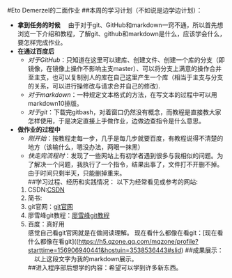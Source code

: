 #Eto Demerzel的二面作业
##本周的学习计划（不如说是边学边计划）：
  - **拿到任务的时候**
  &emsp;由于对于git、GitHub和markdown一窍不通，所以首先想浏览一下介绍和教程，了解git、github和markdown是什么，应该学会什么，要怎样完成作业。
  - **在通过百度后**
    - *对于GitHub*：只知道在这里可以建库、创建文件、创建一个库的分支（即镜像，在镜像上操作不影响主支master）、可以将分支上满意的操作合并至主支，也可以复制别人的库在自己这里产生一个库（相当于主支与分支的关系，可以进行操修改与请求合并自己的修改).   
    - *对于markdown*：一种规定文本格式的方法，在写文本的过程中可以用markdown10排版。     
    - *对于git*：下载完gitbash，对着窗口仍然没有概念，而教程是直接教大家怎样使用，于是决定直接上手做作业，边做边查指令是什么意思。    
  - **做作业的过程中**  
    - *刚开始*：按教程走每一步，几乎是每几步就要百度，有教程说得不清楚的地方（该输什么，嗯没办法，两眼一抹黑）  
    - *快走完流程时*：发现了一些网站上有初学者遇到很多与我相似的问题。为了解决一个问题，我执行了一个指令，结果出事了，文件打不开删不掉。由于时间只剩半天，只能删掉重来。  
##学习过程、经历和实践情况：
  以下为经常看见或参考的网站:  
    1. CSDN:[CSDN](https://www.csdn.net/)  
    2. 简书:  
    3. git官网：[git官网](https://git-scm.com/)  
    4. 廖雪峰git教程：[廖雪峰git教程](https://www.liaoxuefeng.com/wiki/896043488029600)  
    5. 百度：真好用  
   感觉自己看git官网就是在做阅读理解。
   现在看什么都像在看git：[现在看什么都像在看git]((https://h5.qzone.qq.com/mqzone/profile?starttime=156906940441&hostuin=3538536443#slid)
##成果展示：
 &emsp;以上这段文字为我的markdown展示。  
##进入程序部后想学的内容：希望可以学到许多新东西。  
